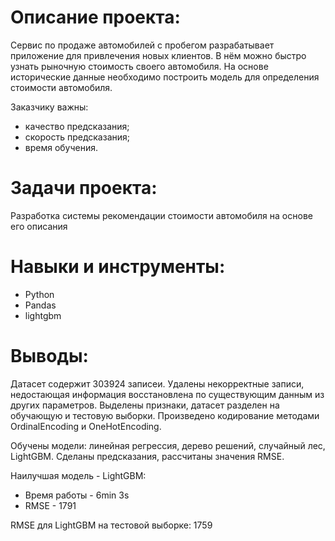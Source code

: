# Описание проекта: #
Сервис по продаже автомобилей с пробегом  разрабатывает приложение для привлечения новых клиентов. В нём можно быстро узнать рыночную стоимость своего автомобиля. На основе исторические данные необходимо построить модель для определения стоимости автомобиля.

Заказчику важны:
* качество предсказания;
* скорость предсказания;
* время обучения.

# Задачи проекта: #
Разработка системы рекомендации стоимости автомобиля на основе его описания

# Навыки и инструменты: #
* Python
* Pandas
* lightgbm

# Выводы: #
Датасет содержит 303924 записеи. Удалены некорректные записи, недостающая информация восстановлена по существующим данным из других параметров. Выделены признаки, датасет разделен на обучающую и тестовую выборки. Произведено кодирование методами OrdinalEncoding и OneHotEncoding.

Обучены модели: линейная регрессия, дерево решений, случайный лес, LightGBM. Сделаны предсказания, рассчитаны значения RMSE.

Наилучшая модель - LightGBM:
* Время работы - 6min 3s
* RMSE - 1791

RMSE для LightGBM на тестовой выборке: 1759
